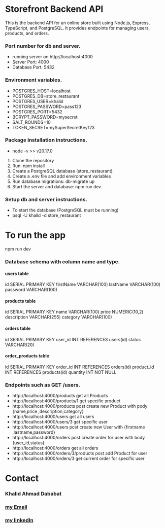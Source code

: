 # Storefront Backend API

This is the backend API for an online store built using Node.js, Express, TypeScript, and PostgreSQL.
It provides endpoints for managing users, products, and orders.

### Port number for db and server.

- running server on http://localhost:4000
- Server Port: 4000
- Database Port: 5432

### Environment variables.

- POSTGRES_HOST=localhost
- POSTGRES_DB=store_restaurant
- POSTGRES_USER=khalid
- POSTGRES_PASSWORD=pass123
- POSTGRES_PORT=5432
- BCRYPT_PASSWORD=mysecret
- SALT_ROUNDS=10
- TOKEN_SECRET=mySuperSecretKey123

### Package installation instructions.

- node -v >> v20.17.0

1. Clone the repository
2. Run: npm install
3. Create a PostgreSQL database (store_restaurant)
4. Create a .env file and add environment variables
5. Run database migrations: db-migrate up
6. Start the server and database: npm run dev

### Setup db and server instructions.

- To start the database (PostgreSQL must be running)
- psql -U khalid -d store_restaurant

# To run the app

npm run dev

### Database schema with column name and type.

#### users table

id SERIAL PRIMARY KEY
firstName VARCHAR(100)
lastName VARCHAR(100)
password VARCHAR(100)

#### products table

id SERIAL PRIMARY KEY
name VARCHAR(100)
price NUMERIC(10,2)
description VARCHAR(255)
category VARCHAR(100)

#### orders table

id SERIAL PRIMARY KEY
user_id INT REFERENCES users(id)
status VARCHAR(20)

#### order_products table

id SERIAL PRIMARY KEY
order_id INT REFERENCES orders(id)
product_id INT REFERENCES products(id)
quantity INT NOT NULL

### Endpoints such as GET /users.

- http://localhost:4000/products get all Products
- http://localhost:4000/products/1 get specific product
- http://localhost:4000/products post create new Product with pody {name,price ,description,category}
- http://localhost:4000/users get all users
- http://localhost:4000/users/3 get specific user
- http://localhost:4000/users post create new User with {firstname ,lastname,password}
- http://localhost:4000/orders post create order for user with body {user_id,status}
- http://localhost:4000/orders get all orders
- http://localhost:4000/orders/3/products post add Product for user
- http://localhost:4000/orders/3 get current order for specific user

# Contact

### Khalid Ahmad Dababat

### [my Email ](khaliddababat07@gmail.com)

### [my linkedIn](https://www.linkedin.com/in/khalid-dababat/)
